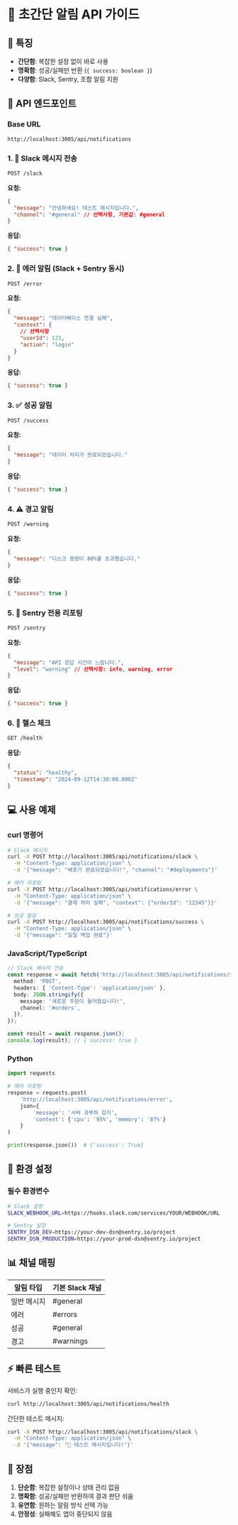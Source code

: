 # 📱 초간단 알림 API 가이드

## 🎯 특징

- **간단함**: 복잡한 설정 없이 바로 사용
- **명확함**: 성공/실패만 반환 (`{ success: boolean }`)
- **다양함**: Slack, Sentry, 조합 알림 지원

## 🚀 API 엔드포인트

### Base URL

```
http://localhost:3005/api/notifications
```

### 1. 📱 Slack 메시지 전송

```bash
POST /slack
```

**요청:**

```json
{
  "message": "안녕하세요! 테스트 메시지입니다.",
  "channel": "#general" // 선택사항, 기본값: #general
}
```

**응답:**

```json
{ "success": true }
```

### 2. 🚨 에러 알림 (Slack + Sentry 동시)

```bash
POST /error
```

**요청:**

```json
{
  "message": "데이터베이스 연결 실패",
  "context": {
    // 선택사항
    "userId": 123,
    "action": "login"
  }
}
```

**응답:**

```json
{ "success": true }
```

### 3. ✅ 성공 알림

```bash
POST /success
```

**요청:**

```json
{
  "message": "데이터 처리가 완료되었습니다."
}
```

**응답:**

```json
{ "success": true }
```

### 4. ⚠️ 경고 알림

```bash
POST /warning
```

**요청:**

```json
{
  "message": "디스크 용량이 80%를 초과했습니다."
}
```

**응답:**

```json
{ "success": true }
```

### 5. 📝 Sentry 전용 리포팅

```bash
POST /sentry
```

**요청:**

```json
{
  "message": "API 응답 시간이 느립니다.",
  "level": "warning" // 선택사항: info, warning, error
}
```

**응답:**

```json
{ "success": true }
```

### 6. 🏥 헬스 체크

```bash
GET /health
```

**응답:**

```json
{
  "status": "healthy",
  "timestamp": "2024-09-12T14:30:00.000Z"
}
```

## 💻 사용 예제

### curl 명령어

```bash
# Slack 메시지
curl -X POST http://localhost:3005/api/notifications/slack \
  -H "Content-Type: application/json" \
  -d '{"message": "배포가 완료되었습니다!", "channel": "#deployments"}'

# 에러 리포팅
curl -X POST http://localhost:3005/api/notifications/error \
  -H "Content-Type: application/json" \
  -d '{"message": "결제 처리 실패", "context": {"orderId": "12345"}}'

# 성공 알림
curl -X POST http://localhost:3005/api/notifications/success \
  -H "Content-Type: application/json" \
  -d '{"message": "일일 백업 완료"}'
```

### JavaScript/TypeScript

```typescript
// Slack 메시지 전송
const response = await fetch('http://localhost:3005/api/notifications/slack', {
  method: 'POST',
  headers: { 'Content-Type': 'application/json' },
  body: JSON.stringify({
    message: '새로운 주문이 들어왔습니다!',
    channel: '#orders',
  }),
});

const result = await response.json();
console.log(result); // { success: true }
```

### Python

```python
import requests

# 에러 리포팅
response = requests.post(
    'http://localhost:3005/api/notifications/error',
    json={
        'message': '서버 과부하 감지',
        'context': {'cpu': '95%', 'memory': '87%'}
    }
)

print(response.json())  # {'success': True}
```

## 🔧 환경 설정

### 필수 환경변수

```bash
# Slack 설정
SLACK_WEBHOOK_URL=https://hooks.slack.com/services/YOUR/WEBHOOK/URL

# Sentry 설정
SENTRY_DSN_DEV=https://your-dev-dsn@sentry.io/project
SENTRY_DSN_PRODUCTION=https://your-prod-dsn@sentry.io/project
```

## 📊 채널 매핑

| 알림 타입   | 기본 Slack 채널 |
| ----------- | --------------- |
| 일반 메시지 | #general        |
| 에러        | #errors         |
| 성공        | #general        |
| 경고        | #warnings       |

## ⚡ 빠른 테스트

서비스가 실행 중인지 확인:

```bash
curl http://localhost:3005/api/notifications/health
```

간단한 테스트 메시지:

```bash
curl -X POST http://localhost:3005/api/notifications/slack \
  -H "Content-Type: application/json" \
  -d '{"message": "🧪 테스트 메시지입니다!"}'
```

## 🎯 장점

1. **단순함**: 복잡한 설정이나 상태 관리 없음
2. **명확함**: 성공/실패만 반환하여 결과 판단 쉬움
3. **유연함**: 원하는 알림 방식 선택 가능
4. **안정성**: 실패해도 앱이 중단되지 않음
